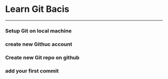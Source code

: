 # Learn Git Bacis
---------

### Setup Git on local machine

### create new Githuc account

### Create new Git repo on github


### add your first commit
